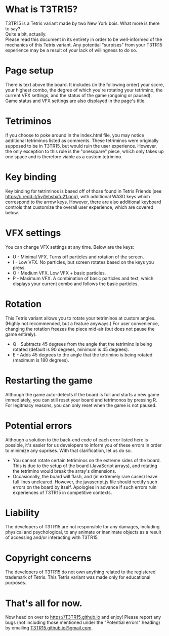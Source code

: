 # What is T3TR15?
T3TR15 is a Tetris variant made by two New York bois. What more is there to say?<br>
Quite a bit, actually.<br>
Please read this document in its entirety in order to be well-informed of the mechanics of this Tetris variant. Any potential "surpises" from your T3TR15 experience may be a result of your lack of willingness to do so.
# Page setup
There is text above the board. It includes (in the following order) your score, your highest combo, the degree of which you're rotating your tetrimino, the current VFX settings, and the status of the game (ongoing or paused). Game status and VFX settings are also displayed in the page's title.
# Tetriminos
If you choose to poke around in the index.html file, you may notice additional tetriminos listed as comments. These tetriminos were originally supposed to be in T3TR15, but would ruin the user experience. However, the only exception to this rule is the "onesquare" piece, which only takes up one space and is therefore viable as a custom tetrimino.
# Key binding
Key binding for tetriminos is based off of those found in Tetris Friends (see https://i.redd.it/5yj1ehsbxfu21.png), with additional WASD keys which correspond to the arrow keys. However, there are also additional keyboard controls that customize the overall user experience, which are covered below.
# VFX settings
You can change VFX settings at any time. Below are the keys:
* U - Minimal VFX. Turns off particles and rotation of the screen.
* I - Low VFX. No particles, but screen rotates based on the keys you press.
* O - Medium VFX. Low VFX + basic particles.
* P - Maximum VFX. A combination of basic particles and text, which displays your current combo and follows the basic particles.
# Rotation
This Tetris variant allows you to rotate your tetriminos at custom angles. (Highly not recommended, but a feature anyways.) For user convenience, changing the rotation freezes the piece mid-air (but does not pause the game entirely).
* Q - Subtracts 45 degrees from the angle that the tetrimino is being rotated (default is 90 degrees, minimum is 45 degrees).
* E - Adds 45 degrees to the angle that the tetrimino is being rotated (maximum is 180 degrees).
# Restarting the game
Although the game auto-detects if the board is full and starts a new game immediately, you can still reset your board and tetrimonos by pressing R. For legitmacy reasons, you can only reset when the game is not paused.
# Potential errors
Although a solution to the back-end code of each error listed here is possible, it's easier for us developers to inform you of these errors in order to minimize any suprises. With that clarification, let us do so.
* You cannot rotate certain tetriminos on the extreme sides of the board. This is due to the setup of the board (JavaScript arrays), and rotating the tetrimino would break the array's dimensions.
* Occasionally, the board will flash, and (in extremely rare cases) leave full lines uncleared. However, the javascript.js file should rectify such errors on the board by itself. Apologies in advance if such errors ruin experiences of T3TR15 in competitive contexts.
# Liability
The developers of T3TR15 are not responsible for any damages, including physical and psychological, to any animate or inanimate objects as a result of accessing and/or interacting with T3TR15.
# Copyright concerns
The developers of T3TR15 do not own anything related to the registered trademark of Tetris. This Tetris variant was made only for educational purposes.
# That's all for now.
Now head on over to https://T3TR15.github.io and enjoy! Please report any bugs (not including those mentioned under the "Potential errors" heading) by emailing T3TR15.github.io@gmail.com.
